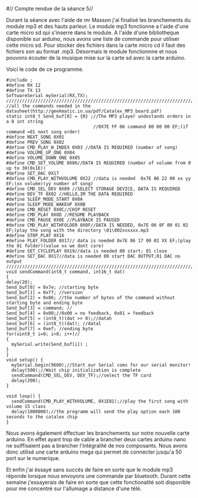 #// Compte rendue de la séance 5//

Durant la séance avec l'aide de mr Masson j'ai finalisé les branchements du module mp3 et des hauts parleur. Le module mp3
fonctionne a l'aide d'une carte micro sd qui s'inserre dans le module. A l'aide d'une bibliotheque disponible sur arduino, nous
avons une liste de commande pour utiliser cette micro sd. Pour stocker des fichiers dans la carte micro cd il faut des fichiers
son au format .mp3. Désormais le module fonctionnne et nous pouvons écouter de la musique mise sur la carte sd avec la carte arduino.

Voici le code de ce programme. 

<pre><code>#include <SoftwareSerial.h>;
#define RX 12
#define TX 13
SoftwareSerial mySerial(RX,TX);
//////////////////////////////////////////////////////////////////////////////////// 
//all the commands needed in the datasheet(http://geekmatic.in.ua/pdf/Catalex_MP3_board.pdf) 
static int8_t Send_buf[8] = {0} ;//The MP3 player undestands orders in a 8 int string 
                                 //0X7E FF 06 command 00 00 00 EF;(if command =01 next song order)  
#define NEXT_SONG 0X01  
#define PREV_SONG 0X02  
#define CMD_PLAY_W_INDEX 0X03 //DATA IS REQUIRED (number of song) 
#define VOLUME_UP_ONE 0X04 
#define VOLUME_DOWN_ONE 0X05 
#define CMD_SET_VOLUME 0X06//DATA IS REQUIRED (number of volume from 0 up to 30(0x1E)) 
#define SET_DAC 0X17 
#define CMD_PLAY_WITHVOLUME 0X22 //data is needed  0x7E 06 22 00 xx yy EF;(xx volume)(yy number of song) 
#define CMD_SEL_DEV 0X09 //SELECT STORAGE DEVICE, DATA IS REQUIRED 
#define DEV_TF 0X02 //HELLO,IM THE DATA REQUIRED 
#define SLEEP_MODE_START 0X0A 
#define SLEEP_MODE_WAKEUP 0X0B 
#define CMD_RESET 0X0C//CHIP RESET 
#define CMD_PLAY 0X0D //RESUME PLAYBACK 
#define CMD_PAUSE 0X0E //PLAYBACK IS PAUSED 
#define CMD_PLAY_WITHFOLDER 0X0F//DATA IS NEEDED, 0x7E 06 0F 00 01 02 EF;(play the song with the directory \01\002xxxxxx.mp3 
#define STOP_PLAY 0X16 
#define PLAY_FOLDER 0X17// data is needed 0x7E 06 17 00 01 XX EF;(play the 01 folder)(value xx we dont care) 
#define SET_CYCLEPLAY 0X19//data is needed 00 start; 01 close 
#define SET_DAC 0X17//data is needed 00 start DAC OUTPUT;01 DAC no output 
////////////////////////////////////////////////////////////////////////////////////  
void sendCommand(int8_t command, int16_t dat) 
{ 
delay(20); 
Send_buf[0] = 0x7e; //starting byte 
Send_buf[1] = 0xff; //version 
Send_buf[2] = 0x06; //the number of bytes of the command without starting byte and ending byte 
Send_buf[3] = command; // 
Send_buf[4] = 0x00;//0x00 = no feedback, 0x01 = feedback 
Send_buf[5] = (int8_t)(dat >> 8);//datah 
Send_buf[6] = (int8_t)(dat); //datal 
Send_buf[7] = 0xef; //ending byte 
for(uint8_t i=0; i<8; i++)// 
{ 
  mySerial.write(Send_buf[i]) ; 
} 
} 
void setup() {
  mySerial.begin(9600);//Start our Serial coms for our serial monitor! 
  delay(500);//Wait chip initialization is complete 
  sendCommand(CMD_SEL_DEV, DEV_TF);//select the TF card   
  delay(200);
}

void loop() {
  sendCommand(CMD_PLAY_WITHVOLUME, 0X1E01);//play the first song with volume 15 class 
  delay(1000000);//the programm will send the play option each 100 seconds to the catalex chip
}
</code></pre>
Nous avons également éffectuer les branchements sur notre nouvelle carte arduino. En effet ayant trop de cable a brancher deux cartes arduino nano ne suiffisaient pas a brancher l'intégralité de nos composants. Nous avons donc utilisé une carte arduino mega qui permet de connecter jusqu'a 50 port sur le numerique.

Et enfin j'ai éssayé sans succés de faire en sorte que le module mp3 réponde lorsque nous envoyons une commande par bluetooth. Durant cette semaine j'essayerais de faire en sorte que cette fonctionalité soit disponible pour me concentré sur l'allumage a distance d'une télé.


